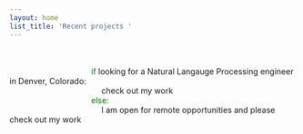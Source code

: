 ```yaml
---
layout: home
list_title: 'Recent projects '
---
```

<br/>
<br/>
&emsp; &emsp; &emsp; &emsp; &emsp; &emsp; &emsp; &emsp; <span style="color:green">if</span> looking for a Natural Langauge Processing engineer in Denver, Colorado:<br/>
&emsp; &emsp; &emsp; &emsp; &emsp; &emsp; &emsp; &emsp; &emsp; check out my work<br/>
&emsp; &emsp; &emsp; &emsp; &emsp; &emsp; &emsp; &emsp; <span style="color:green"> else:</span><br/>
&emsp; &emsp; &emsp; &emsp; &emsp; &emsp; &emsp; &emsp; &emsp; I am open for remote opportunities and please check out my work
<br/>
<br/>
<br/>
<br/>
<br/>
                      
          
